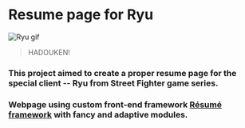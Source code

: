 # Resume page for Ryu
![Ryu gif](https://media.giphy.com/media/1o3CRZl4Lcwnu/giphy.gif)
>HADOUKEN! 

### This project aimed to create a proper resume page for the special client -- **Ryu from Street Fighter game series**.

### Webpage using custom front-end framework [Résumé framework](https://github.com/volodymyr-kushnir/volodymyrkushnir.com/wiki/R%C3%A9sum%C3%A9) with fancy and adaptive modules.
